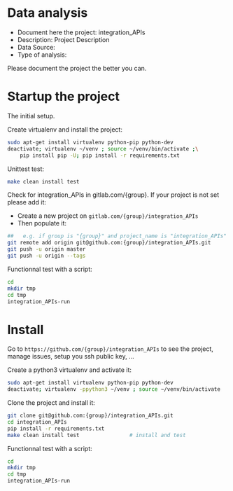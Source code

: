 # Data analysis
- Document here the project: integration_APIs
- Description: Project Description
- Data Source:
- Type of analysis:

Please document the project the better you can.

# Startup the project

The initial setup.

Create virtualenv and install the project:
```bash
sudo apt-get install virtualenv python-pip python-dev
deactivate; virtualenv ~/venv ; source ~/venv/bin/activate ;\
    pip install pip -U; pip install -r requirements.txt
```

Unittest test:
```bash
make clean install test
```

Check for integration_APIs in gitlab.com/{group}.
If your project is not set please add it:

- Create a new project on `gitlab.com/{group}/integration_APIs`
- Then populate it:

```bash
##   e.g. if group is "{group}" and project_name is "integration_APIs"
git remote add origin git@github.com:{group}/integration_APIs.git
git push -u origin master
git push -u origin --tags
```

Functionnal test with a script:

```bash
cd
mkdir tmp
cd tmp
integration_APIs-run
```

# Install

Go to `https://github.com/{group}/integration_APIs` to see the project, manage issues,
setup you ssh public key, ...

Create a python3 virtualenv and activate it:

```bash
sudo apt-get install virtualenv python-pip python-dev
deactivate; virtualenv -ppython3 ~/venv ; source ~/venv/bin/activate
```

Clone the project and install it:

```bash
git clone git@github.com:{group}/integration_APIs.git
cd integration_APIs
pip install -r requirements.txt
make clean install test                # install and test
```
Functionnal test with a script:

```bash
cd
mkdir tmp
cd tmp
integration_APIs-run
```
